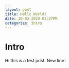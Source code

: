 ```yaml
---
layout: post
title: Hello World!
date: 10-03-2020 02:27PM
categories: intro
---
```

# Intro
Hi this is a test post.
New line
